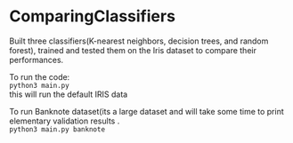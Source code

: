 # ComparingClassifiers
Built three classifiers(K-nearest neighbors, decision trees, and random forest), trained and tested them on the Iris dataset to compare their performances.

To run the code:   
`python3 main.py`   
this will run the default IRIS data

To run Banknote dataset(its a large dataset and will take some time to print elementary validation results .  
`python3 main.py banknote`
